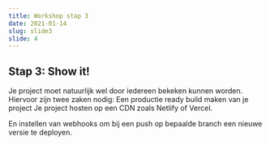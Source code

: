 ```yaml
---
title: Workshop stap 3
date: 2021-01-14
slug: slide3
slide: 4
---
```


## Stap 3: Show it!

Je project moet natuurlijk wel door iedereen bekeken kunnen worden. Hiervoor zijn twee zaken nodig:
Een productie ready build maken van je project
Je project hosten op een CDN zoals Netlify of Vercel.

En instellen van webhooks om bij een push op bepaalde branch een nieuwe versie te deployen.
